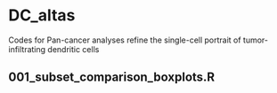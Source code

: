 # DC_altas
Codes for Pan-cancer analyses refine the single-cell portrait of tumor-infiltrating dendritic cells
## 001_subset_comparison_boxplots.R

